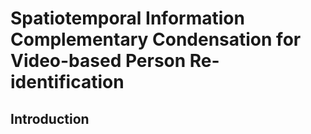 # Spatiotemporal Information Complementary Condensation for Video-based Person Re-identification
## Introduction
